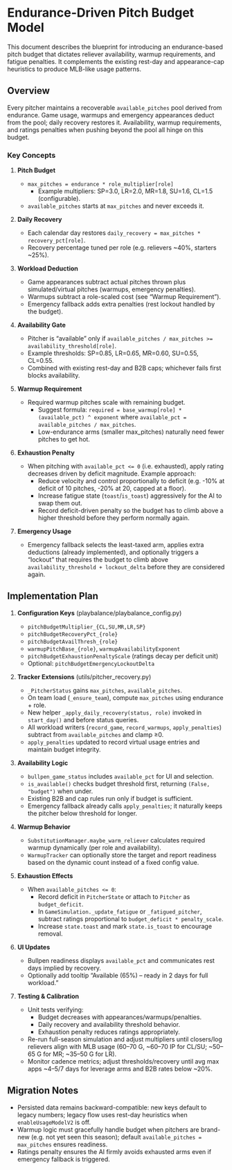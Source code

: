 # Endurance-Driven Pitch Budget Model

This document describes the blueprint for introducing an endurance-based pitch budget that dictates reliever availability, warmup requirements, and fatigue penalties. It complements the existing rest-day and appearance-cap heuristics to produce MLB-like usage patterns.

## Overview

Every pitcher maintains a recoverable `available_pitches` pool derived from endurance. Game usage, warmups and emergency appearances deduct from the pool; daily recovery restores it. Availability, warmup requirements, and ratings penalties when pushing beyond the pool all hinge on this budget.

### Key Concepts

1. **Pitch Budget**
   - `max_pitches = endurance * role_multiplier[role]`
     - Example multipliers: SP=3.0, LR=2.0, MR=1.8, SU=1.6, CL=1.5 (configurable).
   - `available_pitches` starts at `max_pitches` and never exceeds it.

2. **Daily Recovery**
   - Each calendar day restores `daily_recovery = max_pitches * recovery_pct[role]`.
   - Recovery percentage tuned per role (e.g. relievers ~40%, starters ~25%).

3. **Workload Deduction**
   - Game appearances subtract actual pitches thrown plus simulated/virtual pitches (warmups, emergency penalties).
   - Warmups subtract a role-scaled cost (see “Warmup Requirement”).
   - Emergency fallback adds extra penalties (rest lockout handled by the budget).

4. **Availability Gate**
   - Pitcher is “available” only if `available_pitches / max_pitches >= availability_threshold[role]`.
   - Example thresholds: SP=0.85, LR=0.65, MR=0.60, SU=0.55, CL=0.55.
   - Combined with existing rest-day and B2B caps; whichever fails first blocks availability.

5. **Warmup Requirement**
   - Required warmup pitches scale with remaining budget.
     - Suggest formula: `required = base_warmup[role] * (available_pct) ^ exponent` where `available_pct = available_pitches / max_pitches`.
     - Low-endurance arms (smaller max_pitches) naturally need fewer pitches to get hot.

6. **Exhaustion Penalty**
   - When pitching with `available_pct <= 0` (i.e. exhausted), apply rating decreases driven by deficit magnitude. Example approach:
     - Reduce velocity and control proportionally to deficit (e.g. -10% at deficit of 10 pitches, -20% at 20, capped at a floor).
     - Increase fatigue state (`toast`/`is_toast`) aggressively for the AI to swap them out.
     - Record deficit-driven penalty so the budget has to climb above a higher threshold before they perform normally again.

7. **Emergency Usage**
   - Emergency fallback selects the least-taxed arm, applies extra deductions (already implemented), and optionally triggers a “lockout” that requires the budget to climb above `availability_threshold + lockout_delta` before they are considered again.

## Implementation Plan

1. **Configuration Keys** (playbalance/playbalance_config.py)
   - `pitchBudgetMultiplier_{CL,SU,MR,LR,SP}`
   - `pitchBudgetRecoveryPct_{role}`
   - `pitchBudgetAvailThresh_{role}`
   - `warmupPitchBase_{role}`, `warmupAvailabilityExponent`
   - `pitchBudgetExhaustionPenaltyScale` (ratings decay per deficit unit)
   - Optional: `pitchBudgetEmergencyLockoutDelta`

2. **Tracker Extensions** (utils/pitcher_recovery.py)
   - `_PitcherStatus` gains `max_pitches`, `available_pitches`.
   - On team load (`_ensure_team`), compute `max_pitches` using endurance + role.
   - New helper `_apply_daily_recovery(status, role)` invoked in `start_day()` and before status queries.
   - All workload writers (`record_game`, `record_warmups`, `apply_penalties`) subtract from `available_pitches` and clamp ≥0.
   - `apply_penalties` updated to record virtual usage entries and maintain budget integrity.

3. **Availability Logic**
   - `bullpen_game_status` includes `available_pct` for UI and selection.
   - `is_available()` checks budget threshold first, returning `(False, "budget")` when under.
   - Existing B2B and cap rules run only if budget is sufficient.
   - Emergency fallback already calls `apply_penalties`; it naturally keeps the pitcher below threshold for longer.

4. **Warmup Behavior**
   - `SubstitutionManager.maybe_warm_reliever` calculates required warmup dynamically (per role and availability).
   - `WarmupTracker` can optionally store the target and report readiness based on the dynamic count instead of a fixed config value.

5. **Exhaustion Effects**
   - When `available_pitches <= 0`:
     - Record deficit in `PitcherState` or attach to `Pitcher` as `budget_deficit`.
     - In `GameSimulation._update_fatigue` or `_fatigued_pitcher`, subtract ratings proportional to `budget_deficit * penalty_scale`.
     - Increase `state.toast` and mark `state.is_toast` to encourage removal.

6. **UI Updates**
   - Bullpen readiness displays `available_pct` and communicates rest days implied by recovery.
   - Optionally add tooltip “Available (65%) – ready in 2 days for full workload.”

7. **Testing & Calibration**
   - Unit tests verifying:
     - Budget decreases with appearances/warmups/penalties.
     - Daily recovery and availability threshold behavior.
     - Exhaustion penalty reduces ratings appropriately.
   - Re-run full-season simulation and adjust multipliers until closers/log relievers align with MLB usage (60–70 G, ~60–70 IP for CL/SU; ~50–65 G for MR; ~35–50 G for LR).
   - Monitor cadence metrics; adjust thresholds/recovery until avg max apps ~4–5/7 days for leverage arms and B2B rates below ~20%.

## Migration Notes

- Persisted data remains backward-compatible: new keys default to legacy numbers; legacy flow uses rest-day heuristics when `enableUsageModelV2` is off.
- Warmup logic must gracefully handle budget when pitchers are brand-new (e.g. not yet seen this season); default `available_pitches = max_pitches` ensures readiness.
- Ratings penalty ensures the AI firmly avoids exhausted arms even if emergency fallback is triggered.

